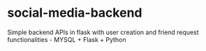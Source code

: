 # social-media-backend
Simple backend APIs in flask with user creation and friend request functionalities - MYSQL + Flask + Python 
